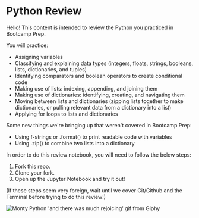# Python Review

Hello! This content is intended to review the Python you practiced in Bootcamp Prep.

You will practice: 

- Assigning variables
- Classifying and explaining data types (integers, floats, strings, booleans, lists, dictionaries, and tuples)
- Identifying comparators and boolean operators to create conditional code
- Making use of lists: indexing, appending, and joining them
- Making use of dictionaries: identifying, creating, and navigating them
- Moving between lists and dictionaries (zipping lists together to make dictionaries, or pulling relevant data from a dictionary into a list)
- Applying for loops to lists and dictionaries

Some new things we're bringing up that weren't covered in Bootcamp Prep:

- Using f-strings or .format() to print readable code with variables
- Using .zip() to combine two lists into a dictionary

In order to do this review notebook, you will need to follow the below steps:

1. Fork this repo.
2. Clone your fork.
3. Open up the Jupyter Notebook and try it out! 

(If these steps seem very foreign, wait until we cover Git/Github and the Terminal before trying to do this review!)

![Monty Python 'and there was much rejoicing' gif from Giphy](https://media.giphy.com/media/WIg8P0VNpgH8Q/giphy.gif)
